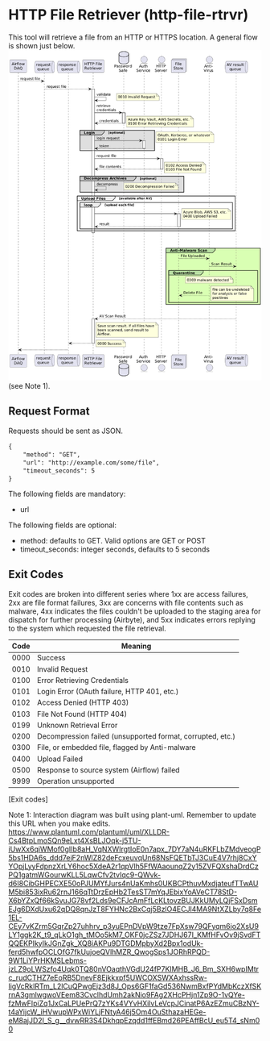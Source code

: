 # HTTP File Retriever (http-file-rtrvr)
This tool will retrieve a file from an HTTP or HTTPS location. A general flow is shown just below.
![Interaction Diagram](interaction-diagram.png "HTTP File Retriever interaction diagram") (see Note 1).

## Request Format
Requests should be sent as JSON.

    {
        "method": "GET",
        "url": "http://example.com/some/file",
        "timeout_seconds": 5
    }

The following fields are mandatory:
- url

The following fields are optional:
- method: defaults to GET. Valid options are GET or POST
- timeout_seconds: integer seconds, defaults to 5 seconds


## Exit Codes
Exit codes are broken into different series where 1xx are access failures, 2xx are file format failures, 3xx are concerns with file contents such as malware, 4xx indicates the files couldn't be uploaded to the staging area for dispatch for further processing (Airbyte), and 5xx indicates errors replying to the system which requested the file retrieval.


| Code | Meaning                                                     |
|------|-------------------------------------------------------------|
| 0000 | Success                                                     |
| 0010 | Invalid Request                                             |
| 0100 | Error Retrieving Credentials                                |
| 0101 | Login Error (OAuth failure, HTTP 401, etc.)                 |
| 0102 | Access Denied (HTTP 403)                                    |
| 0103 | File Not Found (HTTP 404)                                   |
| 0199 | Unknown Retrieval Error                                     |
| 0200 | Decompression failed (unsupported format, corrupted, etc.)  |
| 0300 | File, or embedded file, flagged by Anti-malware             |
| 0400 | Upload Failed                                               |
| 0500 | Response to source system (Airflow) failed                  |
| 9999 | Operation unsupported                                       |
[Exit codes]


Note 1: Interaction diagram was built using plant-uml. Remember to update this URL when you make edits. https://www.plantuml.com/plantuml/uml/XLLDR-Cs4BtpLmoSQn9eLxt4XsBLJOqk-j5TU-iUwXx6qiWMof0gIIb8aH_VqNXWIrgtIoE0n7apx_7DY7aN4uRKFLbZMdveogP5bs1HDA6s_ddd7ejF2nWlZ82deFcxeuvqUn68NsFQETbTJ3CuE4V7rhj8CxYYOpjLyyFdpnzXrLY6hoc5XdeA2r1qpVlh5FfWAaounqZ2y15ZVFQXshaDrdCzPQ1gatmWGourwKLL5LqwCfv2tvIqc9-QWvk-d6I8CibGHPECXE50oPJUMYfJurs4nUaKmhs0UKBCPthuvMxdjateufTTwAUM5bi853ixRu62rnJ166qTtDrzEpHb2TesST7mYqJEbixYoAVeCT78StD-X6bYZxQf66kSvuJG78vf2Lds9eCFJcAmFfLcKLtovzBUJKkUMyLQjFSxDsmEJg6DXdUxu62qDQ8qnJzT8FYHNc2BxCqj5BzlO4ECJl4MA9NtXZLby7q8Fe1EL-CEy7vKZrm5GqrZp27uhhrv_p3yuEPnDVpW9tze7FpXsw79QFyqm6jo2XsU9LY1ggk2K_t9_qLkO1gh_tMOo5kM7_OKF0jcZSz7JDHJ67I_KMfHFvOv9jSvdFTQQEKPIkyIkJGnZgk_XQ8iAKPu9DTGDMpbyXd2Bpx1odUk-ferd5hwfpOCLOfG7fkUujoeQVlhMZR_QwogSps1JORhRPQD-9W1LiYPrHKMSLebms-jzLZ9oLWSzfo4Uqk0TQ80nVOaqthVGdU24fP7KIMHB_J6_Bm_SXH6wpIMtrc_rudCTHZ7eEoRB5DnevF8Ejkkxpf5UWCOXSWXAxhssRw-ligVcRklRTm_L2lCuQPwgEjz3d8J_Ops6GF1faGd536NwmBxfPYdMbKczXfSKrnA3gmlwgwoVEem83CvclhdUmh2akNio9FAg2XHcPHjn1Zp9O-1vQYe-fzMwFIpiZq1JxCaLPUePrQ7zYKs4VYvHXilvLeVcpJCinatP6AzEZmuCBzNY-t4aYijcW_iHVwupWPxWiYLjFNtyA46j5Om4OuSthazaHEGe-eM8ajJD2I_S_g__dvwRR3S4DkhqpEzqdd1ffEBmd26PEAffBcU_eu5T4_sNm00
